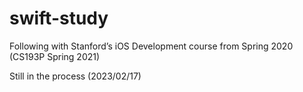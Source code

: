 # swift-study
Following with Stanford’s iOS Development course from Spring 2020 (CS193P Spring 2021)

Still in the process (2023/02/17)
